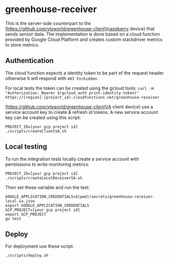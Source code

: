 # greenhouse-receiver

This is the server-side counterpart to the [https://github.com/ytsworld/greenhouse-client](raspberry device) that sends sensor data.
The implementation is done based on a cloud function provided by Google Cloud Platform and creates custom stackdriver metrics to store metrics.

## Authentication
The cloud function expects a identity token to be part of the request header otherwise it will respond with `403 Forbidden`.

For local tests the token can be created using the gcloud tools:
`curl -H "Authorization: Bearer $(gcloud auth print-identity-token)" https://[region]-[project_id].cloudfunctions.net/greenhouse-receiver`

[https://github.com/ytsworld/greenhouse-client](A client device) use a service account key to create & refresh id tokens.
A new service account key can be created using this script:

```
PROJECT_ID=[your gcp project id]
./scripts/createClientSA.sh
```

## Local testing
To run the integration tests locally create a service account with permissions to write monitoring metrics:
```
PROJECT_ID=[your gcp project id]
./scripts/createLocalReceiverSA.sh
```

Then set these variable and run the test:
```
GOOGLE_APPLICATION_CREDENTIALS=$(pwd)/secrets/greenhouse-receiver-local.sa.json
export GOOGLE_APPLICATION_CREDENTIALS
GCP_PROJECT=[your gcp project id]
export GCP_PROJECT
go test
```

## Deploy
For deployment use these script:
```
./scripts/deploy.sh
```
